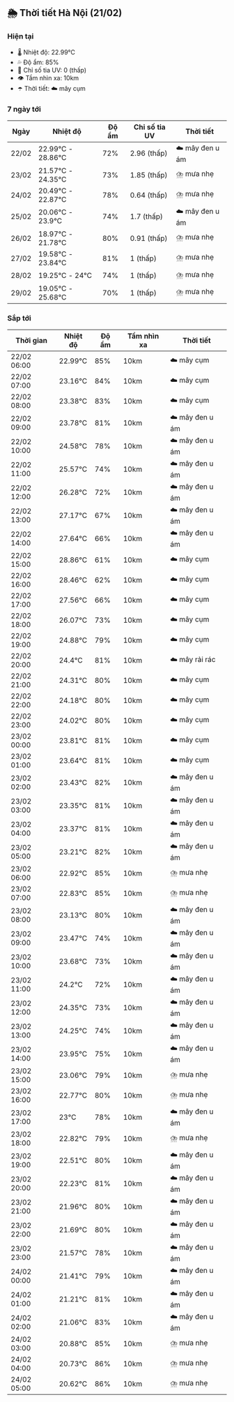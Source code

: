 ## 🌦️ Thời tiết Hà Nội (21/02)

### Hiện tại

- 🌡️ Nhiệt độ: 22.99℃
- 💦 Độ ẩm: 85%
- 🌟 Chỉ số tia UV: 0 (thấp)
- 👁️ Tầm nhìn xa: 10km
- ☂️ Thời tiết: ☁️ mây cụm

### 7 ngày tới

| Ngày | Nhiệt độ | Độ ẩm | Chỉ số tia UV | Thời tiết |
| --- | --- | --- | --- | --- |
| 22/02 | 22.99℃ - 28.86℃ | 72% | 2.96 (thấp) | ☁️ mây đen u ám |
| 23/02 | 21.57℃ - 24.35℃ | 73% | 1.85 (thấp) | ⛈️ mưa nhẹ |
| 24/02 | 20.49℃ - 22.87℃ | 78% | 0.64 (thấp) | ⛈️ mưa nhẹ |
| 25/02 | 20.06℃ - 23.9℃ | 74% | 1.7 (thấp) | ☁️ mây đen u ám |
| 26/02 | 18.97℃ - 21.78℃ | 80% | 0.91 (thấp) | ⛈️ mưa nhẹ |
| 27/02 | 19.58℃ - 23.84℃ | 81% | 1 (thấp) | ⛈️ mưa nhẹ |
| 28/02 | 19.25℃ - 24℃ | 74% | 1 (thấp) | ⛈️ mưa nhẹ |
| 29/02 | 19.05℃ - 25.68℃ | 70% | 1 (thấp) | ⛈️ mưa nhẹ |

### Sắp tới

| Thời gian | Nhiệt độ | Độ ẩm | Tầm nhìn xa | Thời tiết |
| --- | --- | --- | --- | --- |
| 22/02 06:00 | 22.99℃ | 85% | 10km | ☁️ mây cụm |
| 22/02 07:00 | 23.16℃ | 84% | 10km | ☁️ mây cụm |
| 22/02 08:00 | 23.38℃ | 83% | 10km | ☁️ mây cụm |
| 22/02 09:00 | 23.78℃ | 81% | 10km | ☁️ mây đen u ám |
| 22/02 10:00 | 24.58℃ | 78% | 10km | ☁️ mây đen u ám |
| 22/02 11:00 | 25.57℃ | 74% | 10km | ☁️ mây đen u ám |
| 22/02 12:00 | 26.28℃ | 72% | 10km | ☁️ mây đen u ám |
| 22/02 13:00 | 27.17℃ | 67% | 10km | ☁️ mây đen u ám |
| 22/02 14:00 | 27.64℃ | 66% | 10km | ☁️ mây đen u ám |
| 22/02 15:00 | 28.86℃ | 61% | 10km | ☁️ mây cụm |
| 22/02 16:00 | 28.46℃ | 62% | 10km | ☁️ mây cụm |
| 22/02 17:00 | 27.56℃ | 66% | 10km | ☁️ mây cụm |
| 22/02 18:00 | 26.07℃ | 73% | 10km | ☁️ mây cụm |
| 22/02 19:00 | 24.88℃ | 79% | 10km | ☁️ mây cụm |
| 22/02 20:00 | 24.4℃ | 81% | 10km | ☁️ mây rải rác |
| 22/02 21:00 | 24.31℃ | 80% | 10km | ☁️ mây cụm |
| 22/02 22:00 | 24.18℃ | 80% | 10km | ☁️ mây cụm |
| 22/02 23:00 | 24.02℃ | 80% | 10km | ☁️ mây cụm |
| 23/02 00:00 | 23.81℃ | 81% | 10km | ☁️ mây cụm |
| 23/02 01:00 | 23.64℃ | 81% | 10km | ☁️ mây cụm |
| 23/02 02:00 | 23.43℃ | 82% | 10km | ☁️ mây đen u ám |
| 23/02 03:00 | 23.35℃ | 81% | 10km | ☁️ mây đen u ám |
| 23/02 04:00 | 23.37℃ | 81% | 10km | ☁️ mây đen u ám |
| 23/02 05:00 | 23.21℃ | 82% | 10km | ☁️ mây đen u ám |
| 23/02 06:00 | 22.92℃ | 85% | 10km | ⛈️ mưa nhẹ |
| 23/02 07:00 | 22.83℃ | 85% | 10km | ⛈️ mưa nhẹ |
| 23/02 08:00 | 23.13℃ | 80% | 10km | ☁️ mây đen u ám |
| 23/02 09:00 | 23.47℃ | 74% | 10km | ☁️ mây đen u ám |
| 23/02 10:00 | 23.68℃ | 73% | 10km | ☁️ mây đen u ám |
| 23/02 11:00 | 24.2℃ | 72% | 10km | ☁️ mây đen u ám |
| 23/02 12:00 | 24.35℃ | 73% | 10km | ☁️ mây đen u ám |
| 23/02 13:00 | 24.25℃ | 74% | 10km | ☁️ mây đen u ám |
| 23/02 14:00 | 23.95℃ | 75% | 10km | ☁️ mây đen u ám |
| 23/02 15:00 | 23.06℃ | 79% | 10km | ⛈️ mưa nhẹ |
| 23/02 16:00 | 22.77℃ | 80% | 10km | ⛈️ mưa nhẹ |
| 23/02 17:00 | 23℃ | 78% | 10km | ☁️ mây đen u ám |
| 23/02 18:00 | 22.82℃ | 79% | 10km | ⛈️ mưa nhẹ |
| 23/02 19:00 | 22.51℃ | 80% | 10km | ☁️ mây đen u ám |
| 23/02 20:00 | 22.23℃ | 81% | 10km | ☁️ mây đen u ám |
| 23/02 21:00 | 21.96℃ | 80% | 10km | ☁️ mây đen u ám |
| 23/02 22:00 | 21.69℃ | 80% | 10km | ☁️ mây đen u ám |
| 23/02 23:00 | 21.57℃ | 78% | 10km | ☁️ mây đen u ám |
| 24/02 00:00 | 21.41℃ | 79% | 10km | ☁️ mây đen u ám |
| 24/02 01:00 | 21.21℃ | 81% | 10km | ☁️ mây đen u ám |
| 24/02 02:00 | 21.06℃ | 83% | 10km | ☁️ mây đen u ám |
| 24/02 03:00 | 20.88℃ | 85% | 10km | ⛈️ mưa nhẹ |
| 24/02 04:00 | 20.73℃ | 86% | 10km | ⛈️ mưa nhẹ |
| 24/02 05:00 | 20.62℃ | 86% | 10km | ⛈️ mưa nhẹ |
